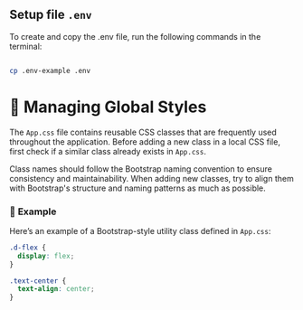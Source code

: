 ## Setup file `.env`

To create and copy the .env file, run the following commands in the terminal:

```bash

cp .env-example .env

```

# 🎯 Managing Global Styles

The `App.css` file contains reusable CSS classes that are frequently used throughout the application.
Before adding a new class in a local CSS file, first check if a similar class already exists in `App.css`.

Class names should follow the Bootstrap naming convention to ensure consistency and maintainability.
When adding new classes, try to align them with Bootstrap's structure and naming patterns as much as possible.

### 📌 **Example**

Here’s an example of a Bootstrap-style utility class defined in `App.css`:

```css
.d-flex {
  display: flex;
}

.text-center {
  text-align: center;
}
```
